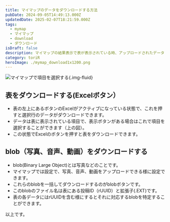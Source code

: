 ```yaml
---
title: マイマップのデータをダウンロードする方法
pubDate: 2024-09-05T14:49:13.000Z
updatedDate: 2025-02-07T18:21:59.000Z
tags:
  - mymap
  - マイマップ
  - download
  - ダウンロード
isDraft: false
description: マイマップの結果表示で表が表示されている時、アップロードされたデータ（写真、音声、動画）をダウンロードできます。
category: toriR
heroImage: ./mymap_download1x1200.png
---
```


![マイマップで項目を選択する](https://object-storage.tyo2.conoha.io/v1/nc_938a9d00d6004f1390c354d4a15ef25b/blog-astro-assets/blog-images/6FAE19AE84FE480C9040D94CCE106180/mymap_download1x1200.png){.img-fluid}

## 表をダウンロードする(Excelボタン）

- 表の左上にあるボタンのExcelがアクティブになっている状態で、これを押すと選択行のデータがダウンロードできます。
- データは表に表示されている項目で、表示ボタンがある場合はこれで項目を選択することができます（上の図）。
- この状態でExcelのボタンを押すと表をダウンロードできます。

## blob（写真、音声、動画）をダウンロードする

- blob(Binary Large Object)とは写真などのことです。
- マイマップでは設定で、写真、音声、動画をアップロードできる様に設定できます。
- これらのblobを一括してダウンロードするのがblobボタンです。
- このblobのファイル名は表にある投稿ID（rUUID）と拡張子(.EXT)です。
- 表の各データにはrUUIDを含む様にするとそれに対応するblobを特定することができます。

以上です。
